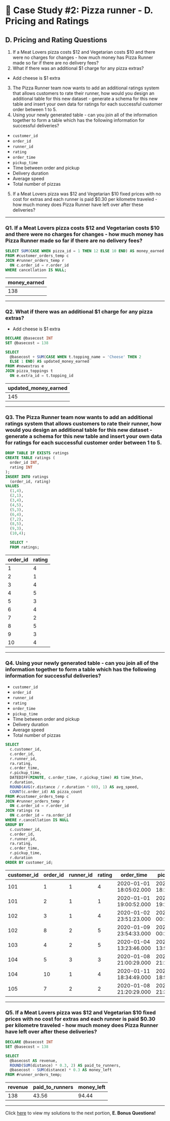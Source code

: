 # :pizza: Case Study #2: Pizza runner - D. Pricing and Ratings

## D. Pricing and Rating Questions

1. If a Meat Lovers pizza costs $12 and Vegetarian costs $10 and there were no charges for changes - how much money has Pizza Runner made so far if there are no delivery fees?
2. What if there was an additional $1 charge for any pizza extras?
- Add cheese is $1 extra
3. The Pizza Runner team now wants to add an additional ratings system that allows customers to rate their runner, how would you design an additional table for this new dataset - generate a schema for this new table and insert your own data for ratings for each successful customer order between 1 to 5.
4. Using your newly generated table - can you join all of the information together to form a table which has the following information for successful deliveries?
- `customer_id`
- `order_id`
- `runner_id`
- `rating`
- `order_time`
- `pickup_time`
- Time between order and pickup
- Delivery duration
- Average speed
- Total number of pizzas
5. If a Meat Lovers pizza was $12 and Vegetarian $10 fixed prices with no cost for extras and each runner is paid $0.30 per kilometre traveled - how much money does Pizza Runner have left over after these deliveries?

***

### Q1. If a Meat Lovers pizza costs $12 and Vegetarian costs $10 and there were no charges for changes - how much money has Pizza Runner made so far if there are no delivery fees?

````sql
SELECT SUM(CASE WHEN pizza_id = 1 THEN 12 ELSE 10 END) AS money_earned
FROM #customer_orders_temp c
JOIN #runner_orders_temp r
  ON c.order_id = r.order_id
WHERE cancellation IS NULL;
````

| money_earned |
| ------------ |
| 138          |

***

### Q2. What if there was an additional $1 charge for any pizza extras?
- Add cheese is $1 extra

````sql
DECLARE @basecost INT
SET @basecost = 138

SELECT
  @basecost + SUM(CASE WHEN t.topping_name = 'Cheese' THEN 2 
  ELSE 1 END) AS updated_money_earned
FROM #newextras e 
JOIN pizza_toppings t 
  ON e.extra_id = t.topping_id
````

| updated_money_earned |
| -------------------- |
| 145                  |

***

### Q3. The Pizza Runner team now wants to add an additional ratings system that allows customers to rate their runner, how would you design an additional table for this new dataset - generate a schema for this new table and insert your own data for ratings for each successful customer order between 1 to 5.

````sql
DROP TABLE IF EXISTS ratings
CREATE TABLE ratings (
  order_id INT,
  rating INT
);
INSERT INTO ratings 
  (order_id, rating)
VALUES
  (1,4),
  (2,1),
  (3,4),
  (4,5),
  (5,3),
  (6,4),
  (7,2),
  (8,5),
  (9,3),
  (10,4);

  SELECT *
  FROM ratings;
````

| order_id | rating |
| -------- | ------ |
| 1        | 4      |
| 2        | 1      |
| 3        | 4      |
| 4        | 5      |
| 5        | 3      |
| 6        | 4      |
| 7        | 2      |
| 8        | 5      |
| 9        | 3      |
| 10       | 4      |

***

### Q4. Using your newly generated table - can you join all of the information together to form a table which has the following information for successful deliveries?
- `customer_id`
- `order_id`
- `runner_id`
- `rating`
- `order_time`
- `pickup_time`
- Time between order and pickup
- Delivery duration
- Average speed
- Total number of pizzas

````sql
SELECT
  c.customer_id,
  c.order_id,
  r.runner_id,
  ra.rating,
  c.order_time,
  r.pickup_time,
  DATEDIFF(MINUTE, c.order_time, r.pickup_time) AS time_btwn,
  r.duration,
  ROUND(AVG(r.distance / r.duration * 60), 1) AS avg_speed,
  COUNT(c.order_id) AS pizza_count
FROM #customer_orders_temp c 
JOIN #runner_orders_temp r 
  ON c.order_id = r.order_id
JOIN ratings ra 
  ON c.order_id = ra.order_id
WHERE r.cancellation IS NULL
GROUP BY
  c.customer_id,
  c.order_id,
  r.runner_id,
  ra.rating,
  c.order_time,
  r.pickup_time,
  r.duration
ORDER BY customer_id;
````
| customer_id | order_id | runner_id | rating | order_time             | pickup_time             | time_btwn | duration | avg_speed | pizza_count  |
| ----------- | -------- | --------- | ------ | ---------------------- | ----------------------- | --------- | -------- | --------- |--------------|
| 101         | 1        | 1         | 4      |2020-01-01 18:05:02.000 | 2020-01-01 18:15:34.000 | 10        | 32       | 37.5      | 1            |
| 101         | 2        | 1         | 1      |2020-01-01 19:00:52.000 | 2020-01-01 19:10:54.000 | 10        | 27       | 44.4      | 1            |
| 102         | 3        | 1         | 4      |2020-01-02 23:51:23.000 | 2020-01-03 00:12:37.000 | 21        | 20       | 40.2      | 2            |
| 102         | 8        | 2         | 5      |2020-01-09 23:54:33.000 | 2020-01-10 00:15:02.000 | 21        | 15       | 93.6      | 1            |
| 103         | 4        | 2         | 5      |2020-01-04 13:23:46.000 | 2020-01-04 13:53:03.000 | 30        | 40       | 35.1      | 3            |
| 104         | 5        | 3         | 3      |2020-01-08 21:00:29.000 | 2020-01-08 21:10:57.000 | 10        | 15       | 40        | 1            |
| 104         | 10       | 1         | 4      |2020-01-11 18:34:49.000 | 2020-01-11 18:50:20.000 | 16        | 10       | 60        | 2            |
| 105         | 7        | 2         | 2      |2020-01-08 21:20:29.000 | 2020-01-08 21:30:45.000 | 10        | 25       | 60        | 1            |

***

### Q5. If a Meat Lovers pizza was $12 and Vegetarian $10 fixed prices with no cost for extras and each runner is paid $0.30 per kilometre traveled - how much money does Pizza Runner have left over after these deliveries?

````sql
DECLARE @basecost INT
SET @basecost = 138

SELECT 
  @basecost AS revenue,
  ROUND(SUM(distance) * 0.3, 2) AS paid_to_runners,
  @basecost - SUM(distance) * 0.3 AS money_left
FROM #runner_orders_temp;
````

| revenue | paid_to_runners | money_left  |
| ------- | --------------- | ----------- |
| 138     | 43.56           | 94.44       |

***

Click [here]() to view my solutions to the next portion, **E. Bonus Questions!**